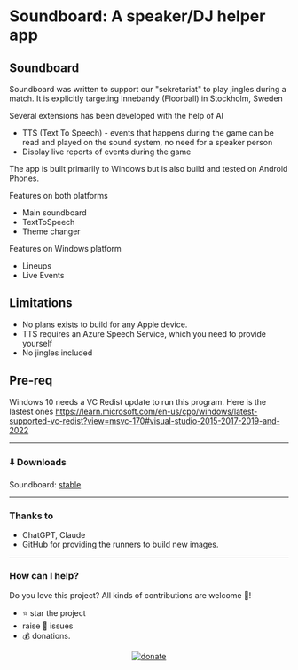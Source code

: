 # Soundboard: A speaker/DJ helper app 

## Soundboard

Soundboard was written to support our "sekretariat" to play jingles during a match. It is explicitly targeting Innebandy (Floorball) in Stockholm, Sweden

Several extensions has been developed with the help of AI
- TTS (Text To Speech) - events that happens during the game can be read and played on the sound system, no need for a speaker person
- Display live reports of events during the game

The app is built primarily to Windows but is also build and tested on Android Phones. 

Features on both platforms
- Main soundboard
- TextToSpeech
- Theme changer

Features on Windows platform
- Lineups
- Live Events

## Limitations
- No plans exists to build for any Apple device.
- TTS requires an Azure Speech Service, which you need to provide yourself
- No jingles included

## Pre-req
Windows 10 needs a VC Redist update to run this program. 
Here is the lastest ones
https://learn.microsoft.com/en-us/cpp/windows/latest-supported-vc-redist?view=msvc-170#visual-studio-2015-2017-2019-and-2022

---------------------

### ⬇️ Downloads

Soundboard: [stable](https://github.com/morbo12/Soundboard/releases/latest)

---------------------
### Thanks to
- ChatGPT, Claude
- GitHub for providing the runners to build new images.

---------------------
### How can I help?
Do you love this project? All kinds of contributions are welcome 🙌!
 * ⭐️ star the project
 * raise 🐞 issues 
 * 💰 donations.

<p align="center">
  <a href="https://www.paypal.me/morbo12"><img src="www/donate.png" alt="donate" /></a>
</p>